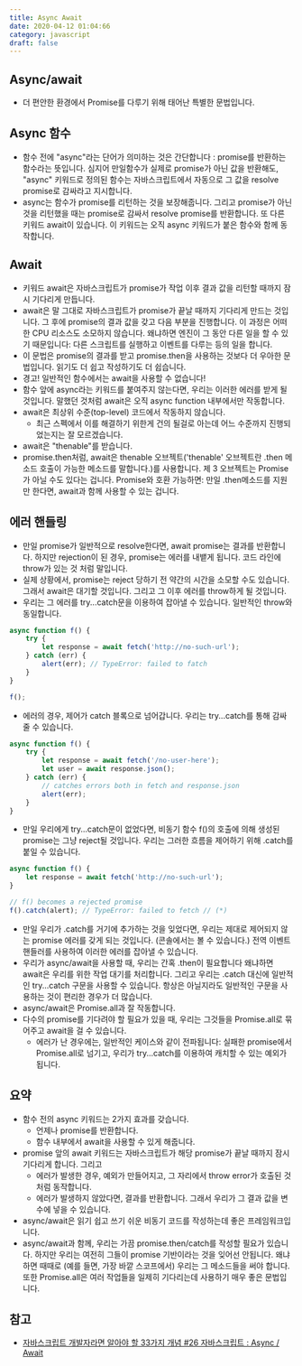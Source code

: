 ```yaml
---
title: Async Await
date: 2020-04-12 01:04:66
category: javascript
draft: false
---
```


## Async/await

- 더 편안한 환경에서 Promise를 다루기 위해 태어난 특별한 문법입니다.

## Async 함수

- 함수 전에 "async"라는 단어가 의미하는 것은 간단합니다 : promise를 반환하는 함수라는 뜻입니다. 심지어 만일함수가 실제로 promise가 아닌 값을 반환해도, "async" 키워드로 정의된 함수는 자바스크립트에서 자동으로 그 값을 resolve promise로 감싸라고 지시합니다.
- async는 함수가 promise를 리턴하는 것을 보장해줍니다. 그리고 promise가 아닌 것을 리턴했을 때는 promise로 감싸서 resolve promise를 반환합니다. 또 다른 키워드 await이 있습니다. 이 키워드는 오직 async 키워드가 붙은 함수와 함께 동작합니다.

## Await

- 키워드 await은 자바스크립트가 promise가 작업 이후 결과 값을 리턴할 때까지 잠시 기다리게 만듭니다.
- await은 말 그대로 자바스크립트가 promise가 끝날 때까지 기다리게 만드는 것입니다. 그 후에 promise의 결과 값을 갖고 다음 부분을 진행합니다. 이 과정은 어떠한 CPU 리소스도 소모하지 않습니다. 왜냐하면 엔진이 그 동안 다른 일을 할 수 있기 때문입니다: 다른 스크립트를 실행하고 이벤트를 다루는 등의 일을 합니다.
- 이 문법은 promise의 결과를 받고 promise.then을 사용하는 것보다 더 우아한 문법입니다. 읽기도 더 쉽고 작성하기도 더 쉽습니다.
- 경고! 일반적인 함수에서는 await을 사용할 수 없습니다!
- 함수 앞에 async라는 키워드를 붙여주지 않는다면, 우리는 이러한 에러를 받게 될 것입니다. 말했던 것처럼 await은 오직 async function 내부에서만 작동합니다.
- await은 최상위 수준(top-level) 코드에서 작동하지 않습니다.
  - 최근 스펙에서 이를 해결하기 위한게 건의 될걸로 아는데 어느 수준까지 진행되었는지는 잘 모르겠습니다.
- await은 "thenable"를 받습니다.
- promise.then처럼, await은 thenable 오브젝트('thenable' 오브젝트란 .then 메소드 호출이 가능한 메소드를 말합니다.)를 사용합니다. 제 3 오브젝트는 Promise가 아닐 수도 있다는 겁니다. Promise와 호환 가능하면: 만일 .then메소드를 지원만 한다면, await과 함께 사용할 수 있는 겁니다.

## 에러 핸들링

- 만일 promise가 일반적으로 resolve한다면, await promise는 결과를 반환합니다. 하지만 rejection이 된 경우, promise는 에러를 내뱉게 됩니다. 코드 라인에 throw가 있는 것 처럼 말입니다.
- 실제 상황에서, promise는 reject 당하기 전 약간의 시간을 소모할 수도 있습니다. 그래서 await은 대기할 것입니다. 그리고 그 이후 에러를 throw하게 될 것입니다.
- 우리는 그 에러를 try...catch문을 이용하여 잡아낼 수 있습니다. 일반적인 throw와 동일합니다.

```javascript
async function f() {
	try {
		let response = await fetch('http://no-such-url');
	} catch (err) {
		alert(err); // TypeError: failed to fatch
	}
}

f();
```

- 에러의 경우, 제어가 catch 블록으로 넘어갑니다. 우리는 try...catch를 통해 감싸줄 수 있습니다.

```javascript
async function f() {
	try {
		let response = await fetch('/no-user-here');
		let user = await response.json();
	} catch (err) {
		// catches errors both in fetch and response.json
		alert(err);
	}
}
```

- 만일 우리에게 try...catch문이 없었다면, 비동기 함수 f()의 호출에 의해 생성된 promise는 그냥 reject될 것입니다. 우리는 그러한 흐름을 제어하기 위해 .catch를 붙일 수 있습니다.

```javascript
async function f() {
	let response = await fetch('http://no-such-url');
}

// f() becomes a rejected promise
f().catch(alert); // TypeError: failed to fetch // (*)
```

- 만일 우리가 .catch를 거기에 추가하는 것을 잊었다면, 우리는 제대로 제어되지 않는 promise 에러를 갖게 되는 것입니다. (콘솔에서는 볼 수 있습니다.) 전역 이벤트 핸들러를 사용하여 이러한 에러를 잡아낼 수 있습니다.
- 우리가 async/await을 사용할 때, 우리는 간혹 .then이 필요합니다 왜냐하면 await은 우리를 위한 작업 대기를 처리합니다. 그리고 우리는 .catch 대신에 일반적인 try...catch 구문을 사용할 수 있습니다. 항상은 아닐지라도 일반적인 구문을 사용하는 것이 편리한 경우가 더 많습니다.
- async/await은 Promise.all과 잘 작동합니다.
- 다수의 promise를 기다려야 할 필요가 있을 때, 우리는 그것들을 Promise.all로 묶어주고 await을 걸 수 있습니다.
  - 에러가 난 경우에는, 일반적인 케이스와 같이 전파됩니다: 실패한 promise에서 Promise.all로 넘기고, 우리가 try...catch를 이용하여 캐치할 수 있는 예외가 됩니다.

## 요약

- 함수 전의 async 키워드는 2가지 효과를 갖습니다.
  - 언제나 promise를 반환합니다.
  - 함수 내부에서 await을 사용할 수 있게 해줍니다.
- promise 앞의 await 키워드는 자바스크립트가 해당 promise가 끝날 때까지 잠시 기다리게 합니다. 그리고
  - 에러가 발생한 경우, 예외가 만들어지고, 그 자리에서 throw error가 호출된 것처럼 동작합니다.
  - 에러가 발생하지 않았다면, 결과를 반환합니다. 그래서 우리가 그 결과 값을 변수에 넣을 수 있습니다.
- async/await은 읽기 쉽고 쓰기 쉬운 비동기 코드를 작성하는데 좋은 프레임워크입니다.
- async/await과 함께, 우리는 가끔 promise.then/catch를 작성할 필요가 있습니다. 하지만 우리는 여전히 그들이 promise 기반이라는 것을 잊어선 안됩니다. 왜냐하면 때때로 (예를 들면, 가장 바깥 스코프에서) 우리는 그 메소드들을 써야 합니다. 또한 Promise.all은 여러 작업들을 일제히 기다리는데 사용하기 매우 좋은 문법입니다.

## 참고

- [자바스크립트 개발자라면 알아야 할 33가지 개념 #26 자바스크립트 : Async / Await](https://velog.io/@jakeseo_me/%EC%9E%90%EB%B0%94%EC%8A%A4%ED%81%AC%EB%A6%BD%ED%8A%B8-%EA%B0%9C%EB%B0%9C%EC%9E%90%EB%9D%BC%EB%A9%B4-%EC%95%8C%EC%95%84%EC%95%BC-%ED%95%A0-33%EA%B0%80%EC%A7%80-%EA%B0%9C%EB%85%90-26-%EC%9E%90%EB%B0%94%EC%8A%A4%ED%81%AC%EB%A6%BD%ED%8A%B8-Async-Await-2bjygyrlgw)
